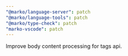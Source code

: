 ```yaml
---
"@marko/language-server": patch
"@marko/language-tools": patch
"@marko/type-check": patch
"marko-vscode": patch
---
```


Improve body content processing for tags api.
